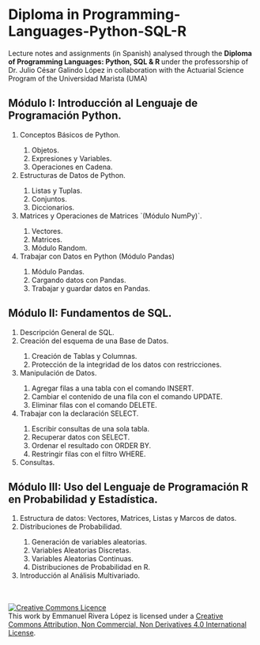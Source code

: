 # Diploma in Programming-Languages-Python-SQL-R
Lecture notes and assignments (in Spanish) analysed through the <b> Diploma of Programming Languages: Python, SQL & R </b> under the professorship of Dr. Julio César Galindo López in collaboration with the Actuarial Science Program of the Universidad Marista (UMA)

## **Módulo I: Introducción al Lenguaje de Programación Python.**
<ol>
  <li> Conceptos Básicos de Python. </li>
    <ol>
    <li> Objetos.</li>
    <li> Expresiones y Variables.</li>
    <li> Operaciones en Cadena.</li>
    </ol>
  <li> Estructuras de Datos de Python. </li>
    <ol>
    <li> Listas y Tuplas.</li>
    <li> Conjuntos.</li>
    <li> Diccionarios.</li>
    </ol>
  <li> Matrices y Operaciones de Matrices `(Módulo NumPy)`.</li>
    <ol>
    <li> Vectores.</li>
    <li> Matrices.</li>
    <li> Módulo Random.</li>
    </ol>
  <li> Trabajar con Datos en Python (Módulo Pandas)</li>
    <ol>
    <li> Módulo Pandas.</li>
    <li> Cargando datos con Pandas. </li>
    <li> Trabajar y guardar datos en Pandas.</li>
    </ol>
</ol>

## **Módulo II: Fundamentos de SQL.**
<ol>
  <li> Descripción General de SQL.</li>
  <li> Creación del esquema de una Base de Datos.</li>
    <ol>
    <li> Creación de Tablas y Columnas. </li>
    <li> Protección de la integridad de los datos con restricciones. </li>
    </ol>
  <li> Manipulación de Datos. </li>
    <ol>
    <li> Agregar filas a una tabla con el comando INSERT.</li>
    <li> Cambiar el contenido de una fila con el comando UPDATE.</li>
    <li> Eliminar filas con el comando DELETE.</li>
    </ol>
  <li> Trabajar con la declaración SELECT.</li>
    <ol>
    <li> Escribir consultas de una sola tabla.</li>
    <li> Recuperar datos con SELECT. </li>
    <li> Ordenar el resultado con ORDER BY.</li>
    <li> Restringir filas con el filtro WHERE.</li>
    </ol>
  <li> Consultas. </li>
</ol>

## **Módulo III: Uso del Lenguaje de Programación R en Probabilidad y Estadística.**
<ol>
  <li> Estructura de datos: Vectores, Matrices, Listas y Marcos de datos.</li>
  <li> Distribuciones de Probabilidad.</li>
    <ol>
    <li> Generación de variables aleatorias.</li>
    <li> Variables Aleatorias Discretas.</li>
    <li> Variables Aleatorias Continuas.</li>
    <li> Distribuciones de Probabilidad en R.</li>
    </ol>
  <li> Introducción al Análisis Multivariado.</li>
</ol>
<br><br>
<a rel="license" href="https://creativecommons.org/licenses/by-nc-nd/4.0/"><img alt="Creative Commons Licence" style="border-width:0" src="https://licensebuttons.net/l/by-nc-nd/4.0/88x31.png" /></a><br />This work by <span xmlns:cc="http://creativecommons.org/ns#" property="cc:attributionName">Emmanuel Rivera López </span> is licensed under a <a rel="license" href="https://creativecommons.org/licenses/by-nc-nd/4.0/">Creative Commons Attribution, Non Commercial, Non Derivatives 4.0 International License</a>.
